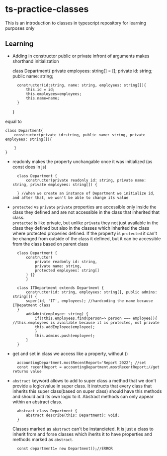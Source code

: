 # ts-practice-classes
This is an introduction to classes in typescript repository for learning purposes only
## Learning
- Adding in constructor public or private infront of arguments makes shorthand initialization

    class Department{
        private employees: string[] = []; 
        private id: string;
        public name: string;

        constructor(id:string, name: string, employees: string[]){
            this.id = id;
            this.employees=employees;
            this.name=name;
        }
    }

equal to 

    class Department{
        constructor(private id:string, public name: string, private employees: string[]){  

        }
    }

- readonly makes the property unchangable once it was initialized (as const does in js)

        class Department {  
            constructor(private readonly id: string, private name: string, private employees: string[]) {
        
        } //when we create an instance of Department we initialize id, and after that, we won't be able to change its value

- <code>protected</code> vs <code>private</code>
<code>private</code> properties are accessible only inside the class they defined and are not accessible in the class that inherited that class.<br>
<code>protected</code> is like private, but unlike <code>private</code> they not just available in the class they defined but also in the classes which inherited the class where protected properies defined. If the property is <code>protected</code> it can't be changed from outside of the class it defined, but it can be accessible from the class based on parent class<br>


        class Department {    
            constructor(
                private readonly id: string,
                private name: string,
                protected employees: string[]
            ) {}
            }

        class ITDepartment extends Department {
            constructor(id: string, employees: string[], public admins: string[]) {
            super(id, 'IT', employees); //hardcoding the name because ITDepatment class
        }
            addAdmin(employee: string) {
                if(!this.employees.find(person=> person === employee)){ //this.employees is available because it is protected, not private
                this.addEmployee(employee);
                }
                this.admins.push(employee);
            }
        }

- get and set in class we access like a property, without ()


        accountingDepartment.mostRecentReport='Report 2022'; //set
        const recentReport = accountingDepartment.mostRecentReport;//get returns value

- <code>abstract</code> keyword allows to add to super class a method that we don't provide a logic/value in super class. It instructs that every class that inherits this super class(based on super class) should have this methods and should add its own logic to it. Abstract methods can only appear within an abstract class.

        abstract class Department {
            abstract describe(this: Department): void;
        }

    Classes marked as <code>abstract</code> can't be instancieted. It is just a class to inherit from and forse classes which iherits it to have properties and methods marked as <code>abstract</code>.
    
        const department1= new Department();//ERROR 
